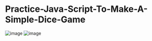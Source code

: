 # Practice-Java-Script-To-Make-A-Simple-Dice-Game
![image](https://user-images.githubusercontent.com/60748255/200383977-4494381c-0c42-4864-b667-e5de00b2c0e7.png)
![image](https://user-images.githubusercontent.com/60748255/200384096-40a93699-66ba-4b0a-b7b6-eaf8248487c6.png)
